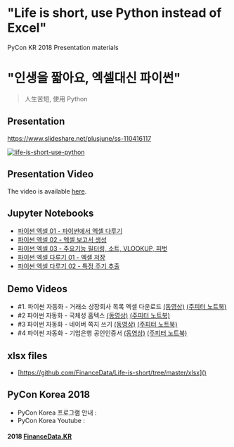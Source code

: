 # "Life is short, use Python instead of Excel"
PyCon KR 2018 Presentation materials

# "인생을 짧아요, 엑셀대신 파이썬"
> ⼈⽣苦短, 使⽤ Python

## Presentation 
https://www.slideshare.net/plusjune/ss-110416117

[![life-is-short-use-python](https://user-images.githubusercontent.com/806717/46907013-24b0e300-cf47-11e8-88f0-36457ec57da5.jpg)](https://www.slideshare.net/plusjune/ss-110416117)

## Presentation Video
The video is available [here](https://youtu.be/w7Q_eKN5r-I).

## Jupyter Notebooks
* [파이썬 엑셀 01 - 파이썬에서 엑셀 다루기](http://nbviewer.jupyter.org/8a668109436927809ca5f063b8be3878)
* [파이썬 엑셀 02 - 엑셀 보고서 생성](http://nbviewer.jupyter.org/9ee944788aaf5cedf22aacbc856970e5)
* [파이썬 엑셀 03 - 주요기능 필터링, 소트, VLOOKUP, 피벗](http://nbviewer.jupyter.org/5f56db44a582bcea6cd6920a27e20171)
* [파이썬 엑셀 다루기 01 - 엑셀 저장](http://nbviewer.jupyter.org/5f9a732873bd0a139d96c111bf1c2c60)
* [파이썬 엑셀 다루기 02 - 특정 주기 추출](http://nbviewer.jupyter.org/f456627d0650a9909cc0a4b166275cae)

## Demo Videos
* #1. 파이썬 자동화 - 거래소 상장회사 목록 엑셀 다운로드
[(동영상)](https://fb.com/financedata/videos/517939081986290)
[(주피터 노트북)](http://nbviewer.jupyter.org/44030899a98986db5813feaf64e0a46f) 
* #2 파이썬 자동화 - 국체성 홈텍스 
[(동영상)](https://fb.com/financedata/videos/255606745066288) 
[(주피터 노트북)]( http://nbviewer.jupyter.org/3866e1939cdf0e3e5140331df28ea15f)
* #3 파이썬 자동화 - 네이버 쪽지 쓰기
[(동영상)](https://fb.com/financedata/videos/2082418831790183)
[(주피터 노트북)](http://nbviewer.jupyter.org/e1f010fba64a939269654389ba27db39)
* #4 파이썬 자동화 - 기업은행 공인인증서
[(동영상)](https://fb.com/financedata/videos/290662865052400)
[(주피터 노트북)](http://nbviewer.jupyter.org/8b14a20e080797d2278d1f2e6a9cf13f)


## xlsx files
* [https://github.com/FinanceData/Life-is-short/tree/master/xlsx]()


## PyCon Korea 2018
* PyCon Korea 프로그램 안내 : [](https://www.pycon.kr/2018/program/schedule)
* PyCon Korea Youtube : [](https://www.youtube.com/channel/UC26x6D5xpKx6io4ShfXa_Ow)

#### 2018 [FinanceData.KR](http://financedata.kr)
